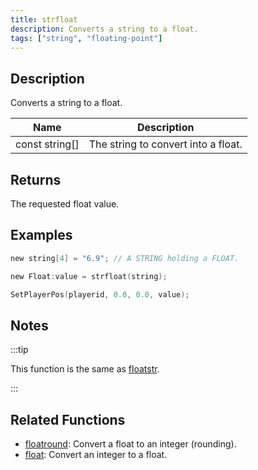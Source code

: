 ```yaml
---
title: strfloat
description: Converts a string to a float.
tags: ["string", "floating-point"]
---
```


<VersionWarn version='omp v1.1.0.2612' />

<LowercaseNote />

## Description

Converts a string to a float.

| Name           | Description                         |
| -------------- | ----------------------------------- |
| const string[] | The string to convert into a float. |

## Returns

The requested float value.

## Examples

```c
new string[4] = "6.9"; // A STRING holding a FLOAT.

new Float:value = strfloat(string);

SetPlayerPos(playerid, 0.0, 0.0, value);
```

## Notes

:::tip

This function is the same as [floatstr](floatstr).

:::

## Related Functions

- [floatround](floatround): Convert a float to an integer (rounding).
- [float](float): Convert an integer to a float.
